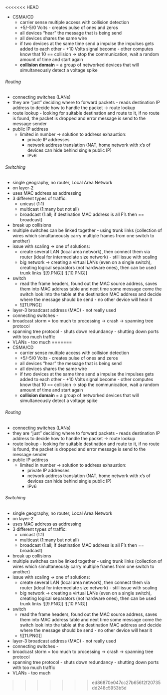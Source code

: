 <<<<<<< HEAD
- CSMA/CD
	- carrier sense multiple access with collision detection
	- +5/-5/0 Volts - creates pulse of ones and zeros
	- all devices “hear” the message that is being send
	- all devices shares the same wire
	- if two devices at the same time send a impulse the impulses gets added to each other - +10 Volts signal become - other computes know that 10 == collision → stop the communication, wait a random amount of time and start again
	- **collision domain** = a group of networked devices that will simultaneously detect a voltage spike

###### Routing
- connecting switches (LANs)
- they are “just” deciding where to forward packets - reads destination IP address to decide how to handle the packet → route lookup
- route lookup - looking for suitable destination and route to it, if no route is found, the packet is dropped and error message is send to the message sender
- public IP address
	- limited in number → solution to address exhaustion:
		- private IP addresses
		- network address translation (NAT, home network with x’s of devices can hide behind single public IP)
		- IPv6
		
###### Switching
- single geography, no router, Local Area Network
- on layer-2
- uses MAC address as addressing
- 3 different types of traffic:
	- unicast (1:1)
	- multicast (1:many but not all)
	- broadcast (1:all; if destination MAC address is all F’s then == broadcast)
- break up collisions
- multiple switches can be linked together - using trunk links (collection of wires which simultaneously carry multiple frames from one switch to another)
- issue with scaling → one of solutions:
	- create several LAN (local area network), then connect them via router (ideal for intermediate size network) - still issue with scaling
	- big network → creating a virtual LANs (even on a single switch), creating logical separators (not hardware ones), then can be used trunk links
![[9.PNG]]
![[10.PNG]]
- switch
	- read the frame headers, found out the MAC source address, saves them into MAC address table and next time some message come the switch look into the table at the destination MAC address and decide where the message should be send - no other device will hear it
	- ![[11.PNG]]
- layer-3 broadcast address (MAC) - not really used
- connecting switches - 
- broadcast storm = too much to processing → crash → spanning tree protocol
- spanning tree protocol - shuts down redundancy - shutting down ports with too much traffic
- VLANs - too much 
=======
- CSMA/CD
	- carrier sense multiple access with collision detection
	- +5/-5/0 Volts - creates pulse of ones and zeros
	- all devices “hear” the message that is being send
	- all devices shares the same wire
	- if two devices at the same time send a impulse the impulses gets added to each other - +10 Volts signal become - other computes know that 10 == collision → stop the communication, wait a random amount of time and start again
	- **collision domain** = a group of networked devices that will simultaneously detect a voltage spike

###### Routing
- connecting switches (LANs)
- they are “just” deciding where to forward packets - reads destination IP address to decide how to handle the packet → route lookup
- route lookup - looking for suitable destination and route to it, if no route is found, the packet is dropped and error message is send to the message sender
- public IP address
	- limited in number → solution to address exhaustion:
		- private IP addresses
		- network address translation (NAT, home network with x’s of devices can hide behind single public IP)
		- IPv6
		
###### Switching
- single geography, no router, Local Area Network
- on layer-2
- uses MAC address as addressing
- 3 different types of traffic:
	- unicast (1:1)
	- multicast (1:many but not all)
	- broadcast (1:all; if destination MAC address is all F’s then == broadcast)
- break up collisions
- multiple switches can be linked together - using trunk links (collection of wires which simultaneously carry multiple frames from one switch to another)
- issue with scaling → one of solutions:
	- create several LAN (local area network), then connect them via router (ideal for intermediate size network) - still issue with scaling
	- big network → creating a virtual LANs (even on a single switch), creating logical separators (not hardware ones), then can be used trunk links
![[9.PNG]]
![[10.PNG]]
- switch
	- read the frame headers, found out the MAC source address, saves them into MAC address table and next time some message come the switch look into the table at the destination MAC address and decide where the message should be send - no other device will hear it
	- ![[11.PNG]]
- layer-3 broadcast address (MAC) - not really used
- connecting switches - 
- broadcast storm = too much to processing → crash → spanning tree protocol
- spanning tree protocol - shuts down redundancy - shutting down ports with too much traffic
- VLANs - too much 
>>>>>>> ed86870e047cc27b656f2f20735dd248c5953b5d
